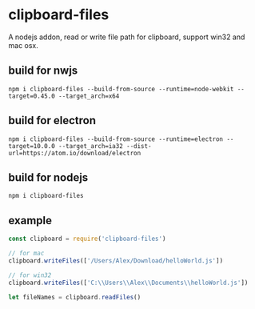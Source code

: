# clipboard-files

A nodejs addon, read or write file path for clipboard, support win32 and mac osx.

## build for nwjs

```shell
npm i clipboard-files --build-from-source --runtime=node-webkit --target=0.45.0 --target_arch=x64
```
## build for electron

```shell
npm i clipboard-files --build-from-source --runtime=electron --target=10.0.0 --target_arch=ia32 --dist-url=https://atom.io/download/electron
```

## build for nodejs

```shell
npm i clipboard-files
```

## example

```js
const clipboard = require('clipboard-files')

// for mac
clipboard.writeFiles(['/Users/Alex/Download/helloWorld.js'])

// for win32
clipboard.writeFiles(['C:\\Users\\Alex\\Documents\\helloWorld.js'])

let fileNames = clipboard.readFiles()
```
